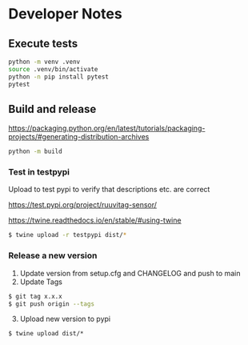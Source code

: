 # Developer Notes

## Execute tests

```sh
python -m venv .venv
source .venv/bin/activate
python -n pip install pytest
pytest
```

## Build and release

https://packaging.python.org/en/latest/tutorials/packaging-projects/#generating-distribution-archives

```sh
python -m build
```

### Test in testpypi

Upload to test pypi to verify that descriptions etc. are correct

https://test.pypi.org/project/ruuvitag-sensor/

https://twine.readthedocs.io/en/stable/#using-twine
```sh
$ twine upload -r testpypi dist/*
```

### Release a new version

1. Update version from setup.cfg and CHANGELOG and push to main 
2. Update Tags
```sh
$ git tag x.x.x
$ git push origin --tags
```
3. Upload new version to pypi
```
$ twine upload dist/*
```

